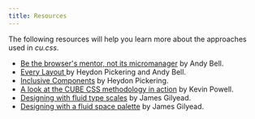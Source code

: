 ```yaml
---
title: Resources
---
```


The following resources will help you learn more about the approaches used in *cu.css*.

- [Be the browser's mentor, not its micromanager](https://heypresents.com/talks/be-the-browser-s-mentor-not-its-micromanager) by Andy Bell.
- [Every Layout ](https://every-layout.dev/) by Heydon Pickering and Andy Bell.
- [Inclusive Components](https://inclusive-components.design/) by Heydon Pickering.
- [A look at the CUBE CSS methodology in action](https://www.youtube.com/watch?v=NanhQvnvbR8) by Kevin Powell.
- [Designing with fluid type scales](https://utopia.fyi/blog/designing-with-fluid-type-scales) by James Gilyead.
- [Designing with a fluid space palette](https://utopia.fyi/blog/designing-with-a-fluid-space-palette) by James Gilyead.